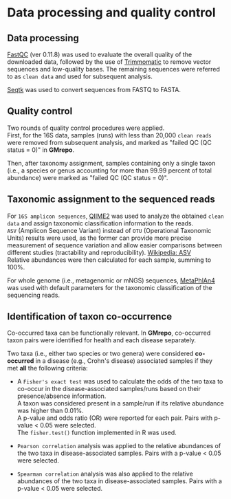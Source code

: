 
# Data processing and quality control

## Data processing

[FastQC](http://www.bioinformatics.babraham.ac.uk/projects/fastqc/) (ver 0.11.8)  was used to evaluate the overall quality of the downloaded data, followed by the use of  [Trimmomatic](http://www.usadellab.org/cms/?page=trimmomatic)  to remove vector sequences and low-quality bases. <!--Sequences shorter than 2/3 of the original read length were removed from subsequent analysis.--> The remaining sequences were referred to as `clean data` and used for subsequent analysis.

[Seqtk](https://github.com/lh3/seqtk) was used to convert sequences from FASTQ to FASTA.

## Quality control

Two rounds of quality control procedures were applied.  
First, for the 16S data, samples (runs) with less than 20,000 `clean reads` were removed from subsequent analysis, and marked as "failed QC (QC status = 0)" in **GMrepo**.

Then, after taxonomy assignment, samples containing only a single taxon (i.e., a species or genus accounting for more than 99.99 percent of total abundance) were marked as "failed QC (QC status = 0)".

## Taxonomic assignment to the sequenced reads

For `16S amplicon sequences`, [QIIME2](https://qiime2.org/) was used to analyze the obtained `clean data` and assign taxonomic classification information to the reads.  
`ASV` (Amplicon Sequence Variant) instead of `OTU` (Operational Taxonomic Units) results were used, as the former can provide more precise measurement of sequence variation and allow easier comparisons between different studies (tractability and reproducibility). [Wikipedia: ASV](https://en.wikipedia.org/wiki/Amplicon_sequence_variant)  
Relative abundances were then calculated for each sample, summing to 100%.

For whole genome (i.e., metagenomic or mNGS) sequences, [MetaPhlAn4](http://segatalab.cibio.unitn.it/tools/metaphlan2/) was used with default parameters for the taxonomic classification of the sequencing reads.

## Identification of taxon co-occurrence

Co-occurred taxa can be functionally relevant. In **GMrepo**, co-occurred taxon pairs were identified for health and each disease separately.

Two taxa (i.e., either two species or two genera) were considered **co-occurred** in a disease (e.g., Crohn's disease) associated samples if they met **all** the following criteria:

- A `Fisher's exact test` was used to calculate the odds of the two taxa to co-occur in the disease-associated samples/runs based on their presence/absence information.  
  A taxon was considered present in a sample/run if its relative abundance was higher than 0.01%.  
  A p-value and odds ratio (OR) were reported for each pair. Pairs with p-value < 0.05 were selected.  
  The `fisher.test()` function implemented in R was used.

- `Pearson correlation` analysis was applied to the relative abundances of the two taxa in disease-associated samples. Pairs with a p-value < 0.05 were selected.

- `Spearman correlation` analysis was also applied to the relative abundances of the two taxa in disease-associated samples. Pairs with a p-value < 0.05 were selected.

